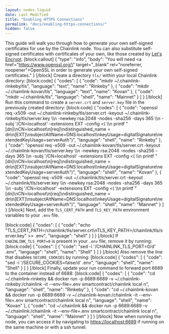 ```yaml
---
layout: nodes.liquid
date: Last Modified
title: "Enabling HTTPS Connections"
permalink: "docs/enabling-https-connections/"
hidden: false
---
```

This guide will walk you through how to generate your own self-signed certificates for use by the Chainlink node. You can also substitute self-signed certificates with certificates of your own, like those created by <a href="https://letsencrypt.org/" target="_blank" rel="noreferrer, noopener">Let's Encrypt</a>.
[block:callout]
{
  "type": "info",
  "body": "You will need <a href=\"https://www.openssl.org/\" target=\"_blank\" rel=\"noreferrer, noopener\">OpenSSL</a> in order to generate your own self-signed certificates."
}
[/block]
Create a directory `tls/` within your local Chainlink directory:
[block:code]
{
  "codes": [
    {
      "code": "mkdir ~/.chainlink-rinkeby/tls",
      "language": "text",
      "name": "Rinkeby"
    },
    {
      "code": "mkdir ~/.chainlink-kovan/tls",
      "language": "text",
      "name": "Kovan"
    },
    {
      "code": "mkdir ~/.chainlink/tls",
      "language": "shell",
      "name": "Mainnet"
    }
  ]
}
[/block]
Run this command to create a `server.crt` and `server.key` file in the previously created directory:
[block:code]
{
  "codes": [
    {
      "code": "openssl req -x509 -out  ~/.chainlink-rinkeby/tls/server.crt  -keyout ~/.chainlink-rinkeby/tls/server.key \\\n  -newkey rsa:2048 -nodes -sha256 -days 365 \\\n  -subj '/CN=localhost' -extensions EXT -config <( \\\n   printf \"[dn]\\nCN=localhost\\n[req]\\ndistinguished_name = dn\\n[EXT]\\nsubjectAltName=DNS:localhost\\nkeyUsage=digitalSignature\\nextendedKeyUsage=serverAuth\")",
      "language": "shell",
      "name": "Rinkeby"
    },
    {
      "code": "openssl req -x509 -out  ~/.chainlink-kovan/tls/server.crt  -keyout ~/.chainlink-kovan/tls/server.key \\\n  -newkey rsa:2048 -nodes -sha256 -days 365 \\\n  -subj '/CN=localhost' -extensions EXT -config <( \\\n   printf \"[dn]\\nCN=localhost\\n[req]\\ndistinguished_name = dn\\n[EXT]\\nsubjectAltName=DNS:localhost\\nkeyUsage=digitalSignature\\nextendedKeyUsage=serverAuth\")",
      "language": "shell",
      "name": "Kovan"
    },
    {
      "code": "openssl req -x509 -out  ~/.chainlink/tls/server.crt  -keyout ~/.chainlink/tls/server.key \\\n  -newkey rsa:2048 -nodes -sha256 -days 365 \\\n  -subj '/CN=localhost' -extensions EXT -config <( \\\n   printf \"[dn]\\nCN=localhost\\n[req]\\ndistinguished_name = dn\\n[EXT]\\nsubjectAltName=DNS:localhost\\nkeyUsage=digitalSignature\\nextendedKeyUsage=serverAuth\")",
      "language": "shell",
      "name": "Mainnet"
    }
  ]
}
[/block]
Next, add the `TLS_CERT_PATH` and `TLS_KEY_PATH` environment variables to your `.env` file.

[block:code]
{
  "codes": [
    {
      "code": "echo \"TLS_CERT_PATH=/chainlink/tls/server.crt\nTLS_KEY_PATH=/chainlink/tls/server.key\" >> .env",
      "language": "shell"
    }
  ]
}
[/block]
If `CHAINLINK_TLS_PORT=0` is present in your `.env` file, remove it by running:
[block:code]
{
  "codes": [
    {
      "code": "sed -i '/CHAINLINK_TLS_PORT=0/d' .env",
      "language": "shell",
      "name": "Shell"
    }
  ]
}
[/block]
Also remove the line that disables `SECURE_COOKIES` by running:
[block:code]
{
  "codes": [
    {
      "code": "sed -i '/SECURE_COOKIES=false/d' .env",
      "language": "shell",
      "name": "Shell"
    }
  ]
}
[/block]
Finally, update your run command to forward port 6689 to the container instead of 6688:
[block:code]
{
  "codes": [
    {
      "code": "cd ~/.chainlink-rinkeby && docker run -p 6689:6689 -v ~/.chainlink-rinkeby:/chainlink -it --env-file=.env smartcontract/chainlink local n",
      "language": "shell",
      "name": "Rinkeby"
    },
    {
      "code": "cd ~/.chainlink-kovan && docker run -p 6689:6689 -v ~/.chainlink-kovan:/chainlink -it --env-file=.env smartcontract/chainlink local n",
      "language": "shell",
      "name": "Kovan"
    },
    {
      "code": "cd ~/.chainlink && docker run -p 6689:6689 -v ~/.chainlink:/chainlink -it --env-file=.env smartcontract/chainlink local n",
      "language": "shell",
      "name": "Mainnet"
    }
  ]
}
[/block]
Now when running the node, you can access it by navigating to <a href="https://localhost:6689" target="_blank" rel="noreferrer, noopener">https://localhost:6689</a> if running on the same machine or with a ssh tunnel.